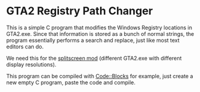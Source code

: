 # GTA2 Registry Path Changer
This is a simple C program that modifies the Windows Registry locations in GTA2.exe. Since that information is stored as a bunch of normal strings, the program essentially performs a search and replace, just like most text editors can do.

We need this for the [splitscreen mod](https://github.com/Bytewerk/gta2-hackers-remix/tree/master/splitscreen_mod) (different GTA2.exe with different display resolutions).

This program can be compiled with [Code::Blocks](http://www.codeblocks.org/) for example, just create a new empty C program, paste the code and compile.
